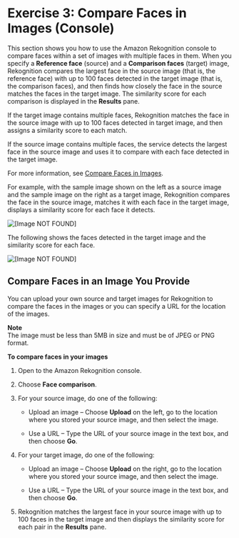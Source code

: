 # Exercise 3: Compare Faces in Images \(Console\)<a name="compare-faces-console"></a>

This section shows you how to use the Amazon Rekognition console to compare faces within a set of images with multiple faces in them\. When you specify a **Reference face** \(source\) and a **Comparison faces** \(target\) image, Rekognition compares the largest face in the source image \(that is, the reference face\) with up to 100 faces detected in the target image \(that is, the comparison faces\), and then finds how closely the face in the source matches the faces in the target image\. The similarity score for each comparison is displayed in the **Results** pane\.

If the target image contains multiple faces, Rekognition matches the face in the source image with up to 100 faces detected in target image, and then assigns a similarity score to each match\. 

If the source image contains multiple faces, the service detects the largest face in the source image and uses it to compare with each face detected in the target image\. 

For more information, see [Compare Faces in Images](faces.md#faces-comparefaces)\.

For example, with the sample image shown on the left as a source image and the sample image on the right as a target image, Rekognition compares the face in the source image, matches it with each face in the target image, displays a similarity score for each face it detects\.

![\[Image NOT FOUND\]](http://docs.aws.amazon.com/rekognition/latest/dg/images/sample-compare-faces.png)

The following shows the faces detected in the target image and the similarity score for each face\.

![\[Image NOT FOUND\]](http://docs.aws.amazon.com/rekognition/latest/dg/images/sample-compare-faces-score.png)

## Compare Faces in an Image You Provide<a name="compare-faces-own-image"></a>

You can upload your own source and target images for Rekognition to compare the faces in the images or you can specify a URL for the location of the images\.

**Note**  
The image must be less than 5MB in size and must be of JPEG or PNG format\.

**To compare faces in your images**

1. Open to the Amazon Rekognition console\.

1. Choose **Face comparison**\.

1. For your source image, do one of the following: 

   + Upload an image – Choose **Upload** on the left, go to the location where you stored your source image, and then select the image\. 

   + Use a URL – Type the URL of your source image in the text box, and then choose **Go**\.

1. For your target image, do one of the following: 

   + Upload an image – Choose **Upload** on the right, go to the location where you stored your source image, and then select the image\. 

   + Use a URL – Type the URL of your source image in the text box, and then choose **Go**\.

1. Rekognition matches the largest face in your source image with up to 100 faces in the target image and then displays the similarity score for each pair in the **Results** pane\.